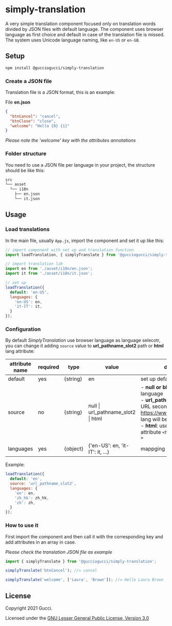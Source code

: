 # simply-translation

A very simple translation component focused only on translation words divided by JSON files with default language.
The component uses browser language as first choice and default in case of the translation file is missed.
The system uses Unicode language naming, like `en-US` or `en-GB`.

## Setup

```sh
npm install @gucciogucci/simply-translation
```

### Create a JSON file

Translation file is a JSON format, this is an example:

File **en.json**

```json
{
  "btnCancel": "cancel",
  "btnClose": "close",
  "welcome": "Hello {0} {1}"
}
```

*Please note the 'welcome' key with the attributes annotations*

### Folder structure

You need to use a JSON file per language in your project, the structure should be like this:

```sh
src
└── asset
  └── i18n
    ├── en.json
    └── it.json
```

## Usage

### Load translations

In the main file, usually `App.js`, import the component and set it up like this:

```js
// import component with set up and translation function
import loadTranslation, { simplyTranslate } from '@gucciogucci/simply-translation';

// import translation lib
import en from './asset/i18n/en.json';
import it from './asset/i18n/it.json';

// set up
loadTranslation({
  default: 'en-US',
  languages: {
    'en-US': en,
    'it-IT': it,
  }
});
``` 

### Configuration

By default _SimplyTranslation_ use browser language as language selecotr, you can change it adding `source` value to __url_pathname_slot2__ path or __html__ lang attribute:

| attribute name | required | type | value | description |
|---|---|---|---|---|
| default | yes | {string} | en | set up default JSON file |
| source | no | {string} | null \| url_pathname_slot2 \| html | - __null or blank__: use browser language<br>- __url_pathname_slot2__: use URL second slot (eg: https://www.domain.com/uk/it/ lang will be _it_)<br>- __html__: use HTML lang attribute `<html lang="en" ... >` |
| languages | yes | {object} | {'en-US': en, 'it-IT': it, ...} | mappging languages files |

Example:

```js
loadTranslation({
  default: 'en',
  source: 'url_pathname_slot2',
  languages: {
    'en': en,
    'zh_hk': zh_hk,
    'zh': zh,
  }
});
```

### How to use it

First import the component and then call it with the corresponding key and add attributes in an array in case.

*Please check the translation JSON file as example*

```js
import { simplyTranslate } from '@gucciogucci/simply-translation';

simplyTranslate('btnCancel'); //= cancel

simplyTranslate('welcome', ['Laura', 'Brown']); //= Hello Laura Brown
```

## License

Copyright 2021 Gucci.

Licensed under the [GNU Lesser General Public License, Version 3.0](http://www.gnu.org/licenses/lgpl.txt)
